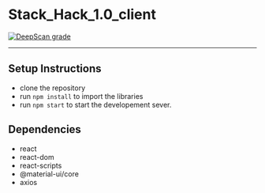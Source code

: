 # Stack_Hack_1.0_client
 
[![DeepScan grade](https://deepscan.io/api/teams/8580/projects/11432/branches/170289/badge/grade.svg)](https://deepscan.io/dashboard#view=project&tid=8580&pid=11432&bid=170289)

---

## Setup Instructions 

- clone the repository 
- run `npm install` to import the libraries 
- run `npm start` to start the developement sever. 


## Dependencies 

- react 
- react-dom 
- react-scripts 
- @material-ui/core
- axios